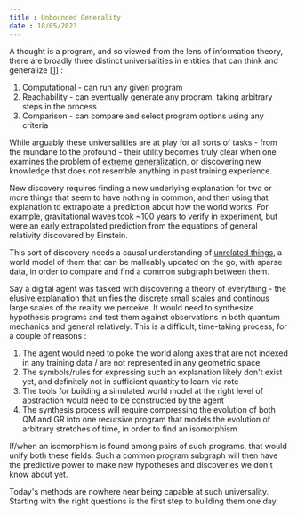 ```yaml
---
title : Unbounded Generality
date : 18/05/2023
---
```

A thought is a program, and so viewed from the lens of information theory, there are broadly three distinct universalities in entities that can think and generalize [[1]](https://twitter.com/dela3499/status/1656437115901624322) : 

1. Computational - can run any given program
2. Reachability - can eventually generate any program, taking arbitrary steps in the process
3. Comparison - can compare and select program options using any criteria

While arguably these universalities are at play for all sorts of tasks - from the mundane to the profound - their utility becomes truly clear when one examines the problem of [extreme generalization](https://blog.mayalabs.io/benchmark), or discovering new knowledge that does not resemble anything in past training experience.

New discovery requires finding a new underlying explanation for two or more things that seem to have nothing in common, and then using that explanation to extrapolate a prediction about how the world works. For example, gravitational waves took ~100 years to verify in experiment, but were an early extrapolated prediction from the equations of general relativity discovered by Einstein.

This sort of discovery needs a causal understanding of [unrelated things](https://twitter.com/sibeshkar/status/1657329757158281216), a world model of them that can be malleably updated on the go, with sparse data, in order to compare and find a common subgraph between them. 

Say a digital agent was tasked with discovering a theory of everything - the elusive explanation that unifies the discrete small scales and continous large scales of the reality we perceive. It would need to synthesize hypothesis programs and test them against observations in both quantum mechanics and general relatively. This is a difficult, time-taking process, for a couple of reasons : 

1. The agent would need to poke the world along axes that are not indexed in any training data / are not represented in any geometric space
2. The symbols/rules for expressing such an explanation likely don't exist yet, and definitely not in sufficient quantity to learn via rote
3. The tools for building a simulated world model at the right level of abstraction would need to be constructed by the agent
4. The synthesis process will require compressing the evolution of both QM and GR into one recursive program that models the evolution of arbitrary stretches of time, in order to find an isomorphism

If/when an isomorphism is found among pairs of such programs, that would unify both these fields. Such a common program subgraph will then have the predictive power to make new hypotheses and discoveries we don't know about yet.

Today's methods are nowhere near being capable at such universality. Starting with the right questions is the first step to building them one day.